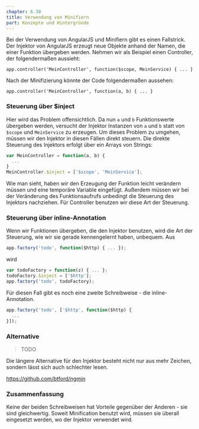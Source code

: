 ```yaml
---
chapter: 6.30
title: Verwendung von Minifiern
part: Konzepte und Hintergründe
---
```


Bei der Verwendung von AngularJS und Minifiern gibt es einen Fallstrick. Der Injektor von AngularJS erzeugt neue Objekte anhand der Namen, die einer Funktion übergeben werden. Nehmen wir als Beispiel einen Controller, der folgendermaßen aussieht:

~~~
app.controller('MeinController', function($scope, MeinService) { ... }
~~~

Nach der Minifizierung könnte der Code folgendermaßen aussehen:

~~~
app.controller('MeinController', function(a, b) { ... }
~~~

### Steuerung über $inject

Hier wird das Problem offensichtlich. Da nun `a` und `b` Funktionswerte übergeben werden, versucht der Injektor Instanzen von `a` und `b` statt von `$scope` und `MeinService` zu erzeugen. Um dieses Problem zu umgehen, müssen wir den Injektor in diesen Fällen direkt steuern. Die direkte Steuerung des Injektors erfolgt über  ein Arrays von Strings:

~~~javascript
var MeinController = function(a, b) {
  ...
}
MeinController.$inject = ['$scope', 'MeinService'];
~~~

Wie man sieht, haben wir den Erzeugung der Funktion leicht verändern müssen und eine temporäre Variable eingefügt. Außerdem müssen wir bei der Veränderung des Funktionsaufrufs unbedingt die Steuerung des Injektors nachziehen. Für Controller benutzen wir diese Art der Steuerung.

### Steuerung über inline-Annotation

Wenn wir Funktionen übergeben, die den Injektor benutzen, wird die Art der Steuerung, wie wir sie gerade kennengelernt haben, unbequem. Aus

~~~javascript
app.factory('todo', function($http) { ... });
~~~

wird

~~~javascript
var todoFactory = function(z) { ... };
todoFactory.$inject = ['$http'];
app.factory('todo', todoFactory);
~~~

Für diesen Fall gibt es noch eine zweite Schreibweise - die inline-Annotation.

~~~javascript
app.factory('todo', ['$http', function($http) {
  ...
}]);
~~~

### Alternative

> TODO

Die längere Alternative für den Injektor besteht nicht nur aus mehr Zeichen, sondern lässt sich auch schlechter lesen.

https://github.com/btford/ngmin



### Zusammenfassung

Keine der beiden Schreibweisen hat Vorteile gegenüber der Anderen - sie sind gleichwertig. Soweit Minification benutzt wird, müssen sie überall eingesetzt werden, wo der Injektor verwendet wird.